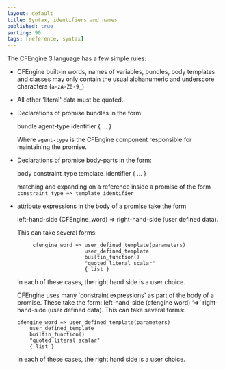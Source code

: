 ```yaml
---
layout: default
title: Syntax, identifiers and names
published: true
sorting: 90
tags: [reference, syntax]
---
```


The CFEngine 3 language has a few simple rules:

-   CFEngine built-in words, names of variables, bundles, body templates and classes may only contain the usual alphanumeric and underscore characters (`a-zA-Z0-9_`)
-   All other 'literal' data must be quoted.
-   Declarations of promise bundles in the form:

     bundle agent-type identifier
     {
     ...
     }

    Where `agent-type` is the CFEngine component responsible for maintaining the promise.

-   Declarations of promise body-parts in the form:

     body constraint_type template_identifier
     {
     ...
     }

    matching and expanding on a reference inside a promise of the form `constraint_type => template_identifier`

-   attribute expressions in the body of a promise take the form

      left-hand-side (CFEngine_word) => right-hand-side (user defined data).

    This can take several forms:

             cfengine_word => user_defined_template(parameters)
                              user_defined_template
                              builtin_function()
                              "quoted literal scalar"
                              { list }

    In each of these cases, the right hand side is a user choice.

	CFEngine uses many `constraint expressions' as part of the body of a promise. These take the form: left-hand-side (cfengine word) ‘=>’ right-hand-side (user defined data). This can take several forms:

	    cfengine_word => user_defined_template(parameters)
	        user_defined_template
	        builtin_function()
	        "quoted literal scalar"
	        { list }

	In each of these cases, the right hand side is a user choice.
